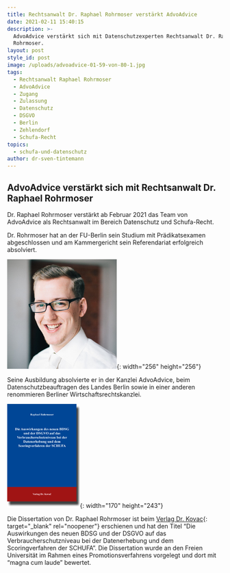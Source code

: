 ```yaml
---
title: Rechtsanwalt Dr. Raphael Rohrmoser verstärkt AdvoAdvice
date: 2021-02-11 15:40:15
description: >-
  AdvoAdvice verstärkt sich mit Datenschutzexperten Rechtsanwalt Dr. Raphael
  Rohrmoser.
layout: post
style_id: post
image: /uploads/advoadvice-01-59-von-80-1.jpg
tags:
  - Rechtsanwalt Raphael Rohrmoser
  - AdvoAdvice
  - Zugang
  - Zulassung
  - Datenschutz
  - DSGVO
  - Berlin
  - Zehlendorf
  - Schufa-Recht
topics:
  - schufa-und-datenschutz
author: dr-sven-tintemann
---
```


## AdvoAdvice verstärkt sich mit Rechtsanwalt Dr. Raphael Rohrmoser

Dr. Raphael Rohrmoser verstärkt ab Februar 2021 das Team von AdvoAdvice als Rechtsanwalt im Bereich Datenschutz und Schufa-Recht.&nbsp;

Dr. Rohrmoser hat an der FU-Berlin sein Studium mit Prädikatsexamen abgeschlossen und am Kammergericht sein Referendariat erfolgreich absolviert.

![](/uploads/raphael-rohrmoser-foto-256x256-1.jpg){: width="256" height="256"}

Seine Ausbildung absolvierte er in der Kanzlei AdvoAdvice, beim Datenschutzbeauftragen des Landes Berlin sowie in einer anderen renommieren Berliner Wirtschaftsrechtskanzlei.&nbsp;

![](/uploads/rohrmoser.gif){: width="170" height="243"}

Die Dissertation von Dr. Raphael Rohrmoser ist beim [Verlag Dr. Kovac]( https://www.verlagdrkovac.de/978-3-339-10676-6.htm){: target="_blank" rel="noopener"} erschienen und hat den Titel&nbsp;“Die Auswirkungen des neuen BDSG und der DSGVO auf das Verbraucherschutzniveau bei der Datenerhebung und dem Scoringverfahren der SCHUFA”. Die Dissertation wurde an den Freien Universität im Rahmen eines Promotionsverfahrens vorgelegt und dort mit “magna cum laude” bewertet.
